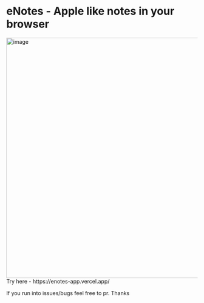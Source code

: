 ﻿# eNotes - Apple like notes in your browser
<img width="1365" height="632" alt="image" src="https://github.com/user-attachments/assets/acc00796-bf32-46ec-8bb7-c0876bc7b6fe" />
Try here - https://enotes-app.vercel.app/


If you run into issues/bugs feel free to pr. Thanks


